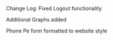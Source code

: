 Change Log:
Fixed Logout functionality

Additional Graphs added

Phone Pe form formatted to website style
